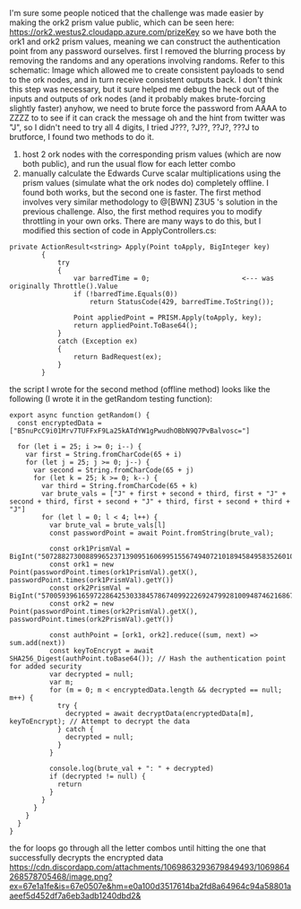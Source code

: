 I'm sure some people noticed that the challenge was made easier by making the ork2 prism value public, which can be seen here: https://ork2.westus2.cloudapp.azure.com/prizeKey
so we have both the ork1 and ork2 prism values, meaning we can construct the authentication point from any password ourselves.
first I removed the blurring process by removing the randoms and any operations involving randoms. Refer to this schematic:
Image
which allowed me to create consistent payloads to send to the ork nodes, and in turn receive consistent outputs back. I don't think this step was necessary, but it sure helped me debug the heck out of the inputs and outputs of ork nodes (and it probably makes brute-forcing slightly faster)
anyhow, we need to brute force the password from AAAA to ZZZZ to to see if it can crack the message
oh and the hint from twitter was "J", so I didn't need to try all 4 digits, I tried J???, ?J??, ??J?, ???J 
to brutforce, I found two methods to do it.
1. host 2 ork nodes with the corresponding prism values (which are now both public), and run the usual flow for each letter combo
2. manually calculate the Edwards Curve scalar multiplications using the prism values (simulate what the ork nodes do) completely offline. 
I found both works, but the second one is faster. The first method involves very similar methodology to @[BWN] Z3U5 's solution in the previous challenge.
Also, the first method requires you to modify throttling in your own orks. There are many ways to do this, but I modified this section of code in ApplyControllers.cs:
```
private ActionResult<string> Apply(Point toApply, BigInteger key)
        {
            try
            {
                var barredTime = 0;                       <--- was originally Throttle().Value
                if (!barredTime.Equals(0))
                    return StatusCode(429, barredTime.ToString());

                Point appliedPoint = PRISM.Apply(toApply, key);
                return appliedPoint.ToBase64();
            }
            catch (Exception ex)
            {
                return BadRequest(ex);
            }
        }
```

the script I wrote for the second method (offline method) looks like the following (I wrote it in the getRandom testing function):

```
export async function getRandom() {
  const encryptedData = ["B5nuPcC9i01Mrv7TUFFxF9La25kATdYW1gPwudhOBbN9Q7PvBalvosc="]

  for (let i = 25; i >= 0; i--) {
    var first = String.fromCharCode(65 + i)
    for (let j = 25; j >= 0; j--) {
      var second = String.fromCharCode(65 + j)
      for (let k = 25; k >= 0; k--) {
        var third = String.fromCharCode(65 + k)
        var brute_vals = ["J" + first + second + third, first + "J" + second + third, first + second + "J" + third, first + second + third + "J"]
        for (let l = 0; l < 4; l++) {
          var brute_val = brute_vals[l]
          const passwordPoint = await Point.fromString(brute_val);

          const ork1PrismVal = BigInt("5072882730088996523713909516069951556749407210189458495835260106699727451075")
          const ork1 = new Point(passwordPoint.times(ork1PrismVal).getX(), passwordPoint.times(ork1PrismVal).getY())
          const ork2PrismVal = BigInt("5700593961659722864253033845786740992226924799281009487462168678312388445069")
          const ork2 = new Point(passwordPoint.times(ork2PrismVal).getX(), passwordPoint.times(ork2PrismVal).getY())

          const authPoint = [ork1, ork2].reduce((sum, next) => sum.add(next))
          const keyToEncrypt = await SHA256_Digest(authPoint.toBase64()); // Hash the authentication point for added security
          var decrypted = null;
          var m;
          for (m = 0; m < encryptedData.length && decrypted == null; m++) {
            try {
              decrypted = await decryptData(encryptedData[m], keyToEncrypt); // Attempt to decrypt the data
            } catch {
              decrypted = null;
            }
          }

          console.log(brute_val + ": " + decrypted)
          if (decrypted != null) {
            return
          }
        }
      }
    }
  }
}
```

the for loops go through all the letter combos until hitting the one that successfully decrypts the encrypted data
https://cdn.discordapp.com/attachments/1069863293679849493/1069864268578705468/image.png?ex=67e1a1fe&is=67e0507e&hm=e0a100d3517614ba2fd8a64964c94a58801aaeef5d452df7a6eb3adb1240dbd2&
